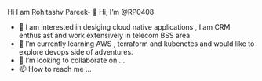 Hi I am Rohitashv Pareek- 👋 Hi, I’m @RP0408
- 👀 I am interested in desiging cloud native applications , I am CRM enthusiast and work extensively in telecom BSS area.
- 🌱 I’m currently learning AWS , terraform and kubenetes and would like to explore devops side of adventures.
- 💞️ I’m looking to collaborate on ...
- 📫 How to reach me ...

<!---
RP0408/RP0408 is a ✨ special ✨ repository because its `README.md` (this file) appears on your GitHub profile.
You can click the Preview link to take a look at your changes.
--->
